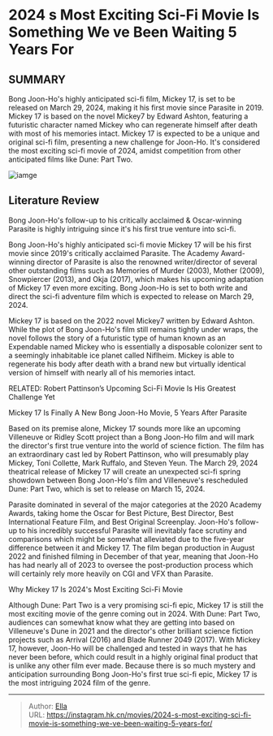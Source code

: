 # 2024 s Most Exciting Sci-Fi Movie Is Something We ve Been Waiting 5 Years For


## SUMMARY 



  Bong Joon-Ho&#39;s highly anticipated sci-fi film, Mickey 17, is set to be released on March 29, 2024, making it his first movie since Parasite in 2019.   Mickey 17 is based on the novel Mickey7 by Edward Ashton, featuring a futuristic character named Mickey who can regenerate himself after death with most of his memories intact.   Mickey 17 is expected to be a unique and original sci-fi film, presenting a new challenge for Joon-Ho. It&#39;s considered the most exciting sci-fi movie of 2024, amidst competition from other anticipated films like Dune: Part Two.  

![iamge](https://static1.srcdn.com/wordpress/wp-content/uploads/2023/09/rob-pattinson-in-mickey-17-promo-image.jpg)

## Literature Review

Bong Joon-Ho&#39;s follow-up to his critically acclaimed &amp; Oscar-winning Parasite is highly intriguing since it&#39;s his first true venture into sci-fi.




Bong Joon-Ho&#39;s highly anticipated sci-fi movie Mickey 17 will be his first movie since 2019&#39;s critically acclaimed Parasite. The Academy Award-winning director of Parasite is also the renowned writer/director of several other outstanding films such as Memories of Murder (2003), Mother (2009), Snowpiercer (2013), and Okja (2017), which makes his upcoming adaptation of Mickey 17 even more exciting. Bong Joon-Ho is set to both write and direct the sci-fi adventure film which is expected to release on March 29, 2024.




Mickey 17 is based on the 2022 novel Mickey7 written by Edward Ashton. While the plot of Bong Joon-Ho&#39;s film still remains tightly under wraps, the novel follows the story of a futuristic type of human known as an Expendable named Mickey who is essentially a disposable colonizer sent to a seemingly inhabitable ice planet called Niflheim. Mickey is able to regenerate his body after death with a brand new but virtually identical version of himself with nearly all of his memories intact.

RELATED: Robert Pattinson’s Upcoming Sci-Fi Movie Is His Greatest Challenge Yet


 Mickey 17 Is Finally A New Bong Joon-Ho Movie, 5 Years After Parasite 
          

Based on its premise alone, Mickey 17 sounds more like an upcoming Villeneuve or Ridley Scott project than a Bong Joon-Ho film and will mark the director&#39;s first true venture into the world of science fiction. The film has an extraordinary cast led by Robert Pattinson, who will presumably play Mickey, Toni Collette, Mark Ruffalo, and Steven Yeun. The March 29, 2024 theatrical release of Mickey 17 will create an unexpected sci-fi spring showdown between Bong Joon-Ho&#39;s film and Villeneuve&#39;s rescheduled Dune: Part Two, which is set to release on March 15, 2024.




Parasite dominated in several of the major categories at the 2020 Academy Awards, taking home the Oscar for Best Picture, Best Director, Best International Feature Film, and Best Original Screenplay. Joon-Ho&#39;s follow-up to his incredibly successful Parasite will inevitably face scrutiny and comparisons which might be somewhat alleviated due to the five-year difference between it and Mickey 17. The film began production in August 2022 and finished filming in December of that year, meaning that Joon-Ho has had nearly all of 2023 to oversee the post-production process which will certainly rely more heavily on CGI and VFX than Parasite.



 Why Mickey 17 Is 2024&#39;s Most Exciting Sci-Fi Movie 
          

Although Dune: Part Two is a very promising sci-fi epic, Mickey 17 is still the most exciting movie of the genre coming out in 2024. With Dune: Part Two, audiences can somewhat know what they are getting into based on Villeneuve&#39;s Dune in 2021 and the director&#39;s other brilliant science fiction projects such as Arrival (2016) and Blade Runner 2049 (2017). With Mickey 17, however, Joon-Ho will be challenged and tested in ways that he has never been before, which could result in a highly original final product that is unlike any other film ever made. Because there is so much mystery and anticipation surrounding Bong Joon-Ho&#39;s first true sci-fi epic, Mickey 17 is the most intriguing 2024 film of the genre.






---

> Author: [Ella](https://instagram.hk.cn/)  
> URL: https://instagram.hk.cn/movies/2024-s-most-exciting-sci-fi-movie-is-something-we-ve-been-waiting-5-years-for/  

